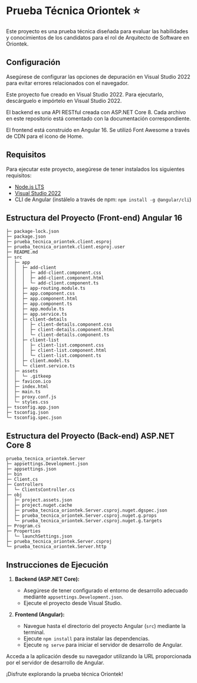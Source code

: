# Prueba Técnica Oriontek ⭐

Este proyecto es una prueba técnica diseñada para evaluar las habilidades y conocimientos de los candidatos para el rol de Arquitecto de Software en Oriontek.

## Configuración

Asegúrese de configurar las opciones de depuración en Visual Studio 2022 para evitar errores relacionados con el navegador.

Este proyecto fue creado en Visual Studio 2022. Para ejecutarlo, descárguelo e impórtelo en Visual Studio 2022.

El backend es una API RESTful creada con ASP.NET Core 8. Cada archivo en este repositorio está comentado con la documentación correspondiente.

El frontend está construido en Angular 16. Se utilizó Font Awesome a través de CDN para el icono de Home.

## Requisitos

Para ejecutar este proyecto, asegúrese de tener instalados los siguientes requisitos:

- [Node.js LTS](https://nodejs.org/)
- [Visual Studio 2022](https://visualstudio.microsoft.com/)
- CLI de Angular (instálelo a través de npm: `npm install -g @angular/cli`)

## Estructura del Proyecto (Front-end) Angular 16

```plaintext
├─ package-lock.json
├─ package.json
├─ prueba_tecnica_oriontek.client.esproj
├─ prueba_tecnica_oriontek.client.esproj.user
├─ README.md
├─ src
│  ├─ app
│  │  ├─ add-client
│  │  │  ├─ add-client.component.css
│  │  │  ├─ add-client.component.html
│  │  │  └─ add-client.component.ts
│  │  ├─ app-routing.module.ts
│  │  ├─ app.component.css
│  │  ├─ app.component.html
│  │  ├─ app.component.ts
│  │  ├─ app.module.ts
│  │  ├─ app.service.ts
│  │  ├─ client-details
│  │  │  ├─ client-details.component.css
│  │  │  ├─ client-details.component.html
│  │  │  └─ client-details.component.ts
│  │  ├─ client-list
│  │  │  ├─ client-list.component.css
│  │  │  ├─ client-list.component.html
│  │  │  └─ client-list.component.ts
│  │  ├─ client.model.ts
│  │  └─ client.service.ts
│  ├─ assets
│  │  └─ .gitkeep
│  ├─ favicon.ico
│  ├─ index.html
│  ├─ main.ts
│  ├─ proxy.conf.js
│  └─ styles.css
├─ tsconfig.app.json
├─ tsconfig.json
└─ tsconfig.spec.json
```

## Estructura del Proyecto (Back-end) ASP.NET Core 8

```plaintext
prueba_tecnica_oriontek.Server
├─ appsettings.Development.json
├─ appsettings.json
├─ bin
├─ Client.cs
├─ Controllers
│  └─ ClientsController.cs
├─ obj
│  ├─ project.assets.json
│  ├─ project.nuget.cache
│  ├─ prueba_tecnica_oriontek.Server.csproj.nuget.dgspec.json
│  ├─ prueba_tecnica_oriontek.Server.csproj.nuget.g.props
│  └─ prueba_tecnica_oriontek.Server.csproj.nuget.g.targets
├─ Program.cs
├─ Properties
│  └─ launchSettings.json
├─ prueba_tecnica_oriontek.Server.csproj
└─ prueba_tecnica_oriontek.Server.http
```

## Instrucciones de Ejecución

1. **Backend (ASP.NET Core):**
   - Asegúrese de tener configurado el entorno de desarrollo adecuado mediante `appsettings.Development.json`.
   - Ejecute el proyecto desde Visual Studio.

2. **Frontend (Angular):**
   - Navegue hasta el directorio del proyecto Angular (`src`) mediante la terminal.
   - Ejecute `npm install` para instalar las dependencias.
   - Ejecute `ng serve` para iniciar el servidor de desarrollo de Angular.

Acceda a la aplicación desde su navegador utilizando la URL proporcionada por el servidor de desarrollo de Angular.

¡Disfrute explorando la prueba técnica Oriontek!

